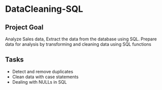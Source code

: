 # DataCleaning-SQL

## Project Goal
Analyze Sales data, Extract the data from the database using SQL. Prepare data for analysis by transforming and cleaning data using SQL functions

## Tasks
* Detect and remove duplicates
* Clean data with case statements
* Dealing with NULLs in SQL
